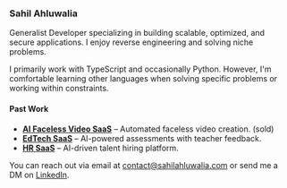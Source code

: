 ### Sahil Ahluwalia
Generalist Developer specializing in building scalable, optimized, and secure applications. I enjoy reverse engineering and solving niche problems.

I primarily work with TypeScript and occasionally Python. However, I'm comfortable learning other languages when solving specific problems or working within constraints.

####  Past Work

- **[AI Faceless Video SaaS](https://www.loom.com/share/e1e00f5199b446d79c587378521e1a61)** – Automated faceless video creation. (sold)
- **[EdTech SaaS](https://markmywords.au/)** – AI-powered assessments with teacher feedback.  
- **[HR SaaS](https://www.workcrew.ai/)** – AI-driven talent hiring platform.  

You can reach out via email at [contact@sahilahluwalia.com](mailto:contact@sahilahluwalia.com) or send me a DM on [LinkedIn](https://www.linkedin.com/in/iamsahilahluwalia/).
